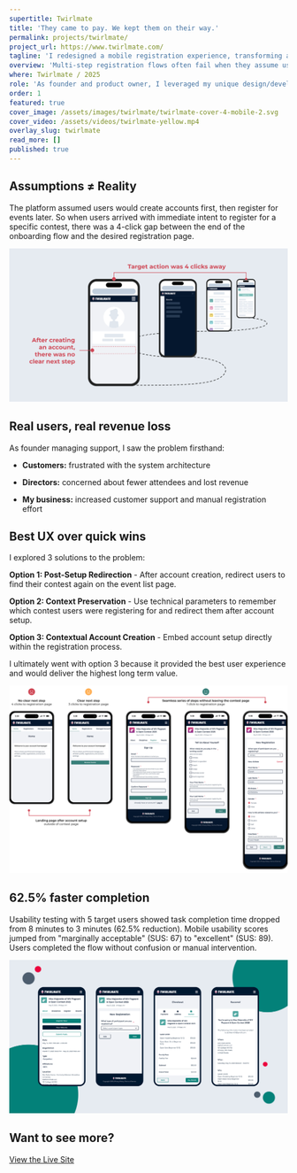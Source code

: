 ```yaml
---
supertitle: Twirlmate
title: 'They came to pay. We kept them on their way.'
permalink: projects/twirlmate/
project_url: https://www.twirlmate.com/
tagline: 'I redesigned a mobile registration experience, transforming a disjointed onboarding flow into a seamless customer journey; achieving a usability score of 89 (well above the industry average of 67) and reducing average time between sign up and checkout from 8 to 5 minutes.'
overview: 'Multi-step registration flows often fail when they assume users will complete steps in a "logical" order. In this case, a contest registration platform required account setup before registration. But users arrived with one goal: register for a specific event. This mismatch between system design and user intent caused confusion, abandonment, and required manual intervention to complete registrations. <br><br>I redesigned the mobile registration experience, transforming a disjointed onboarding flow into a seamless customer journey; achieving a usability score of 89 (well above the industry average of 67) and reducing average time between sign up and checkout from 8 to 5 minutes.'
where: Twirlmate / 2025
role: 'As founder and product owner, I leveraged my unique design/development background to identify and solve a critical user experience bottleneck while ensuring technical feasibility.'
order: 1
featured: true
cover_image: /assets/images/twirlmate/twirlmate-cover-4-mobile-2.svg
cover_video: /assets/videos/twirlmate-yellow.mp4
overlay_slug: twirlmate
read_more: []
published: true
---
```


<div class="responsive-margin-bottom">
  <div>
    <h2 data-sidebar class="mb-0">Assumptions ≠ Reality</h2>
    <p>
      The platform assumed users would create accounts first, then register for events later. So when users arrived with immediate intent to register for a specific contest, there was a 4-click gap between the end of the onboarding flow and the desired registration page.
    </p>
    <img src="/assets/images/twirlmate/twirlmate-problem.svg" class="w-100 rounded" alt="" />
  </div>
</div>

<div class="responsive-margin-bottom">
  <h2 data-sidebar class="mb-0">Real users, real revenue loss</h2>
  <p>As founder managing support, I saw the problem firsthand:</p>
  <ul>
    <li><p class="my-0"><strong>Customers:</strong> frustrated with the system architecture</p></li>
    <li><p class="my-0"><strong>Directors:</strong> concerned about fewer attendees and lost revenue</p></li>
    <li><p class="my-0"><strong>My business:</strong> increased customer support and manual registration effort</p></li>
  </ul>
</div>

<div class="responsive-margin-bottom">
  <h2 data-sidebar class="mb-0">Best UX over quick wins</h2>
  <p>I explored 3 solutions to the problem:</p>
  <p><strong>Option 1: Post-Setup Redirection</strong> - After account creation, redirect users to find their contest again on the event list page.</p>
  <p><strong>Option 2: Context Preservation</strong> - Use technical parameters to remember which contest users were registering for and redirect them after account setup.</p>
  <p><strong>Option 3: Contextual Account Creation</strong> - Embed account setup directly within the registration process.</p>
  <p>I ultimately went with option 3 because it provided the best user experience and would deliver the highest long term value.</p>
  <div class="nhm-image-wrapper">
    <img src="/assets/images/twirlmate/twirlmate-main-problem-fix.svg" class="w-100" alt="" />
  </div>
</div>

<div class="responsive-margin-bottom">
  <h2 data-sidebar class="mb-0">62.5% faster completion</h2>
  <p class="">Usability testing with 5 target users showed task completion time dropped from 8 minutes to 3 minutes (62.5% reduction). Mobile usability scores jumped from "marginally acceptable" (SUS: 67) to "excellent" (SUS: 89). Users completed the flow without confusion or manual intervention.</p>
  <img src="/assets/images/twirlmate/twirlmate-cover-4-mobile-2.svg" class="w-100 rounded" alt="" />
</div>

<div class="align--center responsive-margin-bottom">
  <h2>Want to see more?</h2>
  <a class="nhm-btn--blue" href="https://www.twirlmate.com/" target="_blank">
    View the Live Site
  </a>
</div>





